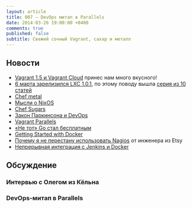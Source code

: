 ```yaml
---
layout: article
title: 007 — DevOps митап в Parallels
date: 2014-03-26 19:00:00 +0400
comments: true
published: false
subtitle: Свежий сочный Vagrant, сахар и металл
---
```


## Новости
* [Vagrant 1.5 и Vagrant Cloud](http://www.vagrantup.com/blog/vagrant-1-5-and-vagrant-cloud.html) принес нам много вкусного!
* [6 марта зарелизился LXC 1.0.1](https://linuxcontainers.org/news/), по этому поводу вышла [серия из 10 статей](https://www.stgraber.org/2013/12/20/lxc-1-0-blog-post-series/)
* [Chef metal](http://www.getchef.com/blog/2014/03/04/chef-metal-0-2-release/)
* [Мысли о NixOS](https://www.domenkozar.com/2014/03/11/why-puppet-chef-ansible-arent-good-enough-and-we-can-do-better/)
* [Chef Sugars](https://sethvargo.com/delicious-new-chef-sugars/)
* [Закон Паркинсона и DevOps](http://goatcan.wordpress.com/2014/02/19/you-build-kingdoms-because-your-mother-didnt-love-you/)
* [Vagrant Parallels](http://parallels.github.io/vagrant-parallels/)
* [«Не тот» Go стал бесплатным](http://www.thoughtworks.com/news/go-continuous-delivery-now-available-as-free-open-source)
* [Getting Started with Docker](http://serversforhackers.com/articles/2014/03/20/getting-started-with-docker/)
* [Почему я не перестану использовать Nagios](https://laur.ie/blog/2014/02/why-ill-be-letting-nagios-live-on-a-bit-longer-thank-you-very-much/) от инженера из Etsy
* [Непрерывная интеграция с Jenkins и Docker](http://www.activestate.com/blog/2014/01/using-docker-run-ruby-rspec-ci-jenkins)

## Обсуждение

### Интервью с Олегом из Кёльна

### DevOps-митап в Parallels
